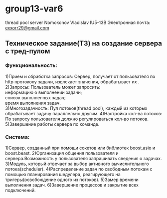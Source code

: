 # group13-var6
thread pool server
Nomokonov Vladislav IU5-13B
Электронная почта:  exxorr29@gmail.com

## Техническое задание(ТЗ) на создание сервера с тред-пулом 
### Функциональность:  
1)Прием и обработка запросов: Cервер, получает от пользователя по http протоколу задачи, извлекает значения, обрабатывает их .
2)Запросы: Пользователь может запросить:  
  информацию о выполнении задачи;  
  список выполненных задач;  
  время выполнения задач.  
3)Многозадачность: Пул потоков(thread pool), каждый из которых обрабатывает задачу параллельно другим.
4)Настройка кол-ва потоков: По запросу пользователя должно регулироваться кол-во потоков.
5)Завершение работы сервера по команде.


### Система:
1)Сервер, созданный при помощи сокетов или библиотек boost.asio и boost.beast.
2)Организация общения пользователя и сервера.Возможность у пользователя запрашивать сведения о задачах.
3)Модуль, который отвечает за выбор активного вычислительного потока(scheduler).
4)Распределение задач по свободным потокам с помощью планирования шедулера, реагирующего на тригеры(освобождение одного из потоков).
5)Замер времени выполнения задач.
6)Завершение процессов и закрытие всех подключений.


